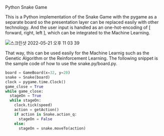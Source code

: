 Python Snake Game

This is a Python implementation of the Snake Game with the pygame as a separate board so the presentation layer can be replaced easily with other technology. And the user input is handled as an one-hot-encoding of [ forward, right, left ], which can be integrated to the Machine Learning.

![스크린샷 2022-05-21 오후 11 03 39](https://user-images.githubusercontent.com/13171662/169655238-0ecf4049-344f-4fc8-893b-1779fed5f23d.png)

That way, this can be used easily for the Machine Learnig such as the Genetic Algorithm or the Reinforcement Learning. The following snippet is the sample code of how to use the  snake.py/board.py.

```python
board = GameBoard(x=32, y=20)
snake = Snake(board)
clock = pygame.time.Clock()
game_close = True
while game_close:
  stageOn = True
  while stageOn:
    clock.tick(speed)
    action = getAction()
    if action is Snake.action_q:
      stageOn = False
    else:
      stageOn = snake.moveTo(action)
```       
                
                
                
                
